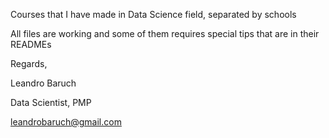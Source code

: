 Courses that I have made in Data Science field, separated by schools

All files are working and some of them requires special tips that are in their READMEs




Regards,

Leandro Baruch

Data Scientist, PMP

leandrobaruch@gmail.com
